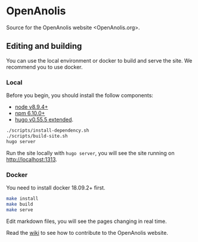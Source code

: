 # OpenAnolis

Source for the OpenAnolis website <OpenAnolis.org>.

## Editing and building

You can use the local environment or docker to build and serve the site. We recommend you to use docker.

### Local

Before you begin, you should install the follow components:


- [node v8.9.4+](https://nodejs.org/en/)
- [npm 6.10.0+](https://www.npmjs.com/get-npm)
- [hugo v0.55.5 extended](https://github.com/gohugoio/hugo/releases).

```bash
./scripts/install-dependency.sh
./scripts/build-site.sh
hugo server
```

Run the site locally with `hugo server`, you will see the site running on <http://localhost:1313>.

### Docker

You need to install docker 18.09.2+ first.

```bash
make install
make build
make serve
```

Edit markdown files, you will see the pages changing in real time.

Read the [wiki](https://github.com/OpenAnolis/OpenAnolis.org/wiki) to see how to contribute to the OpenAnolis website.
